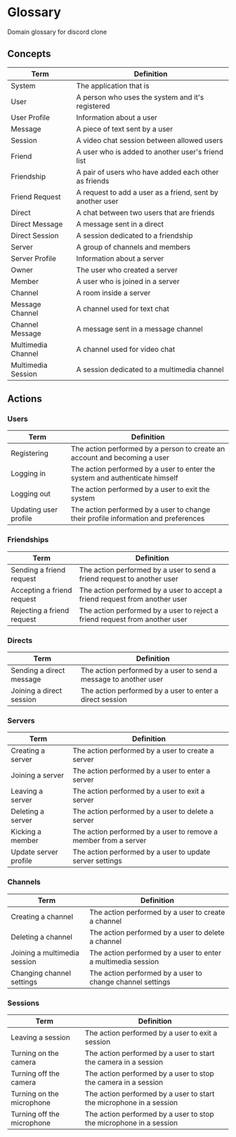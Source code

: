 # Glossary

Domain glossary for discord clone

## Concepts

| Term               | Definition                                                |
| ------------------ | --------------------------------------------------------- |
| System             | The application that is                                   |
| User               | A person who uses the system and it's registered          |
| User Profile       | Information about a user                                  |
| Message            | A piece of text sent by a user                            |
| Session            | A video chat session between allowed users                |
| Friend             | A user who is added to another user's friend list         |
| Friendship         | A pair of users who have added each other as friends      |
| Friend Request     | A request to add a user as a friend, sent by another user |
| Direct             | A chat between two users that are friends                 |
| Direct Message     | A message sent in a direct                                |
| Direct Session     | A session dedicated to a friendship                       |
| Server             | A group of channels and members                           |
| Server Profile     | Information about a server                                |
| Owner              | The user who created a server                             |
| Member             | A user who is joined in a server                          |
| Channel            | A room inside a server                                    |
| Message Channel    | A channel used for text chat                              |
| Channel Message    | A message sent in a message channel                       |
| Multimedia Channel | A channel used for video chat                             |
| Multimedia Session | A session dedicated to a multimedia channel               |

## Actions

### Users

| Term                  | Definition                                                                         |
| --------------------- | ---------------------------------------------------------------------------------- |
| Registering           | The action performed by a person to create an account and becoming a user          |
| Logging in            | The action performed by a user to enter the system and authenticate himself        |
| Logging out           | The action performed by a user to exit the system                                  |
| Updating user profile | The action performed by a user to change their profile information and preferences |

### Friendships

| Term                       | Definition                                                                  |
| -------------------------- | --------------------------------------------------------------------------- |
| Sending a friend request   | The action performed by a user to send a friend request to another user     |
| Accepting a friend request | The action performed by a user to accept a friend request from another user |
| Rejecting a friend request | The action performed by a user to reject a friend request from another user |

### Directs

| Term                     | Definition                                                       |
| ------------------------ | ---------------------------------------------------------------- |
| Sending a direct message | The action performed by a user to send a message to another user |
| Joining a direct session | The action performed by a user to enter a direct session         |

### Servers

| Term                  | Definition                                                      |
| --------------------- | --------------------------------------------------------------- |
| Creating a server     | The action performed by a user to create a server               |
| Joining a server      | The action performed by a user to enter a server                |
| Leaving a server      | The action performed by a user to exit a server                 |
| Deleting a server     | The action performed by a user to delete a server               |
| Kicking a member      | The action performed by a user to remove a member from a server |
| Update server profile | The action performed by a user to update server settings        |

### Channels

| Term                         | Definition                                                   |
| ---------------------------- | ------------------------------------------------------------ |
| Creating a channel           | The action performed by a user to create a channel           |
| Deleting a channel           | The action performed by a user to delete a channel           |
| Joining a multimedia session | The action performed by a user to enter a multimedia session |
| Changing channel settings    | The action performed by a user to change channel settings    |

### Sessions

| Term                       | Definition                                                          |
| -------------------------- | ------------------------------------------------------------------- |
| Leaving a session          | The action performed by a user to exit a session                    |
| Turning on the camera      | The action performed by a user to start the camera in a session     |
| Turning off the camera     | The action performed by a user to stop the camera in a session      |
| Turning on the microphone  | The action performed by a user to start the microphone in a session |
| Turning off the microphone | The action performed by a user to stop the microphone in a session  |
